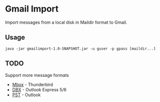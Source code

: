 # Gmail Import

Import messages from a local disk in Maildir format to Gmail.

## Usage

```
java -jar gmailimport-1.0-SNAPSHOT.jar -u guser -p gpass [maildir...]
```

## TODO

Support more message formats

* [Mbox](http://en.wikipedia.org/wiki/Mbox) - Thunderbird
* [DBX](http://jmbox.svn.sourceforge.net/viewvc/jmbox/trunk/src/java/jmbox/oe5dbx/) - Outlook Express 5/6
* [PST](http://code.google.com/p/java-libpst/) - Outlook

